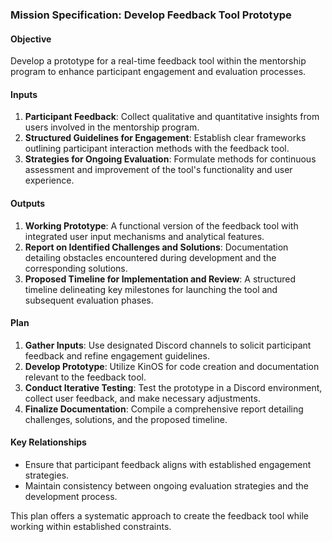 ### Mission Specification: Develop Feedback Tool Prototype

#### Objective
Develop a prototype for a real-time feedback tool within the mentorship program to enhance participant engagement and evaluation processes.

#### Inputs
1. **Participant Feedback**: Collect qualitative and quantitative insights from users involved in the mentorship program.
2. **Structured Guidelines for Engagement**: Establish clear frameworks outlining participant interaction methods with the feedback tool.
3. **Strategies for Ongoing Evaluation**: Formulate methods for continuous assessment and improvement of the tool's functionality and user experience.

#### Outputs
1. **Working Prototype**: A functional version of the feedback tool with integrated user input mechanisms and analytical features.
2. **Report on Identified Challenges and Solutions**: Documentation detailing obstacles encountered during development and the corresponding solutions.
3. **Proposed Timeline for Implementation and Review**: A structured timeline delineating key milestones for launching the tool and subsequent evaluation phases.

#### Plan
1. **Gather Inputs**: Use designated Discord channels to solicit participant feedback and refine engagement guidelines.
2. **Develop Prototype**: Utilize KinOS for code creation and documentation relevant to the feedback tool.
3. **Conduct Iterative Testing**: Test the prototype in a Discord environment, collect user feedback, and make necessary adjustments.
4. **Finalize Documentation**: Compile a comprehensive report detailing challenges, solutions, and the proposed timeline.

#### Key Relationships
- Ensure that participant feedback aligns with established engagement strategies.
- Maintain consistency between ongoing evaluation strategies and the development process.

This plan offers a systematic approach to create the feedback tool while working within established constraints.